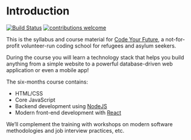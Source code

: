 # Introduction

[![Build Status](https://travis-ci.org/CodeYourFuture/syllabus.svg?branch=master)](https://travis-ci.org/CodeYourFuture/syllabus)
[![contributions welcome](https://img.shields.io/badge/contributions-welcome-brightgreen.svg?style=flat)](https://github.com/CodeYourFuture/syllabus/blob/master/CONTRIBUTING.md)


This is the syllabus and course material for [Code Your Future](http://codeyourfuture.co/), a
not-for-profit volunteer-run coding school for refugees and asylum seekers.

During the course you will learn a technology stack that helps you build anything from a simple website to a powerful database-driven web application or even a mobile app!

The six-months course contains:
- HTML/CSS
- Core JavaScript
- Backend development using [NodeJS](https://nodejs.org)
- Modern front-end development with [React](https://facebook.github.io/react/)

We’ll complement the training with workshops on modern software methodologies and job interview practices, etc.


<!--
For the version that is being taught in our first London class, please check [Syllabus-book](https://codeyourfuture.github.io/syllabus-book/)
-->
